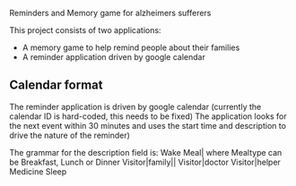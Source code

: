 Reminders and Memory game for alzheimers sufferers

This project consists of two applications:
* A memory game to help remind people about their families
* A reminder application driven by google calendar


Calendar format
---------------
The reminder application is driven by google calendar (currently the calendar ID is hard-coded, this needs to be fixed) The application looks for the next event within 30 minutes and uses the start time and description to drive the nature of the reminder)

The grammar for the description field is:
    Wake
    Meal|<Mealtype> where Mealtype can be Breakfast, Lunch or Dinner
    Visitor|family|<person name>|<relationship>
    Visitor|doctor
    Visitor|helper
    Medicine
    Sleep

